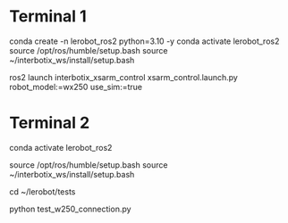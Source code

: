 # Terminal 1
conda create -n lerobot_ros2 python=3.10 -y
conda activate lerobot_ros2
source /opt/ros/humble/setup.bash
source ~/interbotix_ws/install/setup.bash

ros2 launch interbotix_xsarm_control xsarm_control.launch.py robot_model:=wx250 use_sim:=true


# Terminal 2
conda activate lerobot_ros2

source /opt/ros/humble/setup.bash
source ~/interbotix_ws/install/setup.bash

cd ~/lerobot/tests

python test_w250_connection.py